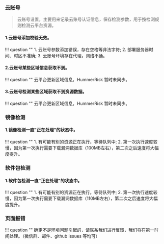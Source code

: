 ### 云账号
> 云账号设置，主要用来记录云账号认证信息，保存检测参数，用于按检测规则检测云平台资源。

#### 1.云账号添加校验无效。
!!! question ""
    1. 云账号参数添加错误，存在空格等非法字符;
    2. 部署服务器时间、时区不准确;
    3. 云账号环境存在代理，网络不通。

#### 2.云账号某些区域信息获取不到。
!!! question ""
    云平台更新区域信息，HummerRisk 暂时未同步。

#### 3.云账号检测某些区域获取不到资源数据。
!!! question ""
    云平台更新区域信息，HummerRisk 暂时未同步。

### 镜像检测

#### 1.镜像检测一直"正在处理"的状态中。
!!! question ""
    1. 有可能有别的资源正在执行，等待队列中;
    2. 第一次执行速度较慢，因为第一次执行需要下载漏洞数据库（100MB左右），第二次之后速度将大幅度提升。

### 软件包检测

#### 1.软件包检测一直"正在处理"的状态中。
!!! question ""
    1. 有可能有别的资源正在执行，等待队列中;
    2. 第一次执行速度较慢，因为第一次执行需要下载漏洞数据库（110MB左右），第二次之后速度将大幅度提升。

### 页面报错
!!! question ""
    确定不是环境问题引起的，请联系我们进行反馈，我们将在第一时间处理。（微信群、邮件、github issues 等均可）
